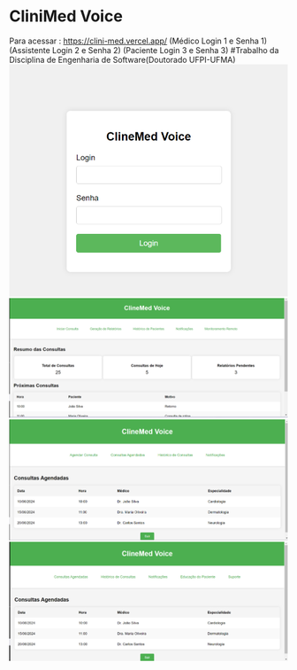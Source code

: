 # CliniMed Voice
Para acessar : https://clini-med.vercel.app/ 
(Médico Login 1 e Senha 1)
(Assistente Login 2 e Senha 2)
(Paciente Login 3 e Senha 3)
#Trabalho da Disciplina de Engenharia de Software(Doutorado UFPI-UFMA)
![img1](https://github.com/Lucasm12/CliniMed/blob/main/1.png)
![img2](https://github.com/Lucasm12/CliniMed/blob/main/2.png)
![img3](https://github.com/Lucasm12/CliniMed/blob/main/3.png)
![img4](https://github.com/Lucasm12/CliniMed/blob/main/4.png)

